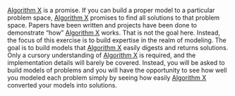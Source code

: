 [Algorithm X]( https://en.wikipedia.org/wiki/Knuth%27s_Algorithm_X) is a promise. If you can build a proper model to a particular problem space, [Algorithm X]( https://en.wikipedia.org/wiki/Knuth%27s_Algorithm_X) promises to find all solutions to that problem space. Papers have been written and projects have been done to demonstrate “how” [Algorithm X]( https://en.wikipedia.org/wiki/Knuth%27s_Algorithm_X) works. That is not the goal here. Instead, the focus of this exercise is to build expertise in the realm of modeling. The goal is to build models that [Algorithm X]( https://en.wikipedia.org/wiki/Knuth%27s_Algorithm_X) easily digests and returns solutions. Only a cursory understanding of [Algorithm X]( https://en.wikipedia.org/wiki/Knuth%27s_Algorithm_X) is required, and the implementation details will barely be covered. Instead, you will be asked to build models of problems and you will have the opportunity to see how well you modeled each problem simply by seeing how easily [Algorithm X]( https://en.wikipedia.org/wiki/Knuth%27s_Algorithm_X) converted your models into solutions.
